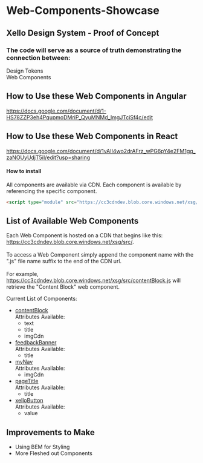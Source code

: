 # Web-Components-Showcase
## Xello Design System - Proof of Concept 

### The code will serve as a source of truth demonstrating the connection between:
Design Tokens \
Web Components

## How to Use these Web Components in Angular
https://docs.google.com/document/d/1-HS78ZZP3eh4PqupmoDMriP_QyuMNMd_ImgJTciSf4c/edit

## How to Use these Web Components in React
https://docs.google.com/document/d/1vAII4wo2drAFrz_wPG6pY4e2FM1gq_zaNOUyUdjT5iI/edit?usp=sharing

#### How to install
All components are available via CDN. Each component is available by referencing the specific component.
```html
<script type="module" src="https://cc3cdndev.blob.core.windows.net/xsg/src/contentBlock.js"></script>
```

## List of Available Web Components
Each Web Component is hosted on a CDN that begins like this: https://cc3cdndev.blob.core.windows.net/xsg/src/. \
\
To access a Web Component simply append the component name with the ".js" file name suffix to the end of the CDN url. \
\
For example, https://cc3cdndev.blob.core.windows.net/xsg/src/contentBlock.js will retrieve the "Content Block" web component. 

Current List of Components:
- [contentBlock](https://cc3cdndev.blob.core.windows.net/xsg/src/contentBlock.js) \
    Attributes Available: 
    - text
    - title
    - imgCdn
- [feedbackBanner](https://cc3cdndev.blob.core.windows.net/xsg/src/feedbackBanner.js) \
    Attributes Available: 
    - title
- [myNav](https://cc3cdndev.blob.core.windows.net/xsg/src/myNav.js) \
    Attributes Available: 
    - imgCdn
- [pageTitle](https://cc3cdndev.blob.core.windows.net/xsg/src/pageTitle.js) \
    Attributes Available: 
    - title
- [xelloButton](https://cc3cdndev.blob.core.windows.net/xsg/src/xelloButton.js) \
    Attributes Available: 
    - value

## Improvements to Make
* Using BEM for Styling
* More Fleshed out Components
